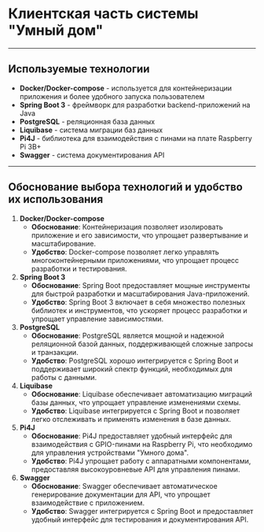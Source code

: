 # Клиентская часть системы "Умный дом"

---

## Используемые технологии

- **Docker/Docker-compose** - используется для контейнеризации приложения и более удобного запуска пользователем
- **Spring Boot 3** - фреймворк для разработки backend-приложений на Java
- **PostgreSQL** - реляционная база данных
- **Liquibase** - система миграции баз данных
- **Pi4J** - библиотека для взаимодействия с пинами на плате Raspberry Pi 3B+
- **Swagger** - система документирования API

---

## Обоснование выбора технологий и удобство их использования
1. **Docker/Docker-compose**
    * **Обоснование**: Контейнеризация позволяет изолировать приложение и его зависимости,
      что упрощает развертывание и масштабирование.
    * **Удобство**: Docker-compose позволяет легко управлять многоконтейнерными приложениями,
      что упрощает процесс разработки и тестирования.
2. **Spring Boot 3**
    * **Обоснование**: Spring Boot предоставляет мощные инструменты для быстрой разработки и
      масштабирования Java-приложений.
    * **Удобство**: Spring Boot 3 включает в себя множество полезных библиотек и инструментов,
      что ускоряет процесс разработки и упрощает управление зависимостями.
3. **PostgreSQL**
    * **Обоснование**: PostgreSQL является мощной и надежной реляционной базой данных, поддерживающей
      сложные запросы и транзакции.
    * **Удобство**: PostgreSQL хорошо интегрируется с Spring Boot и поддерживает широкий спектр функций,
      необходимых для работы с данными.
4. **Liquibase**
    * **Обоснование**: Liquibase обеспечивает автоматизацию миграций базы данных, что упрощает управление изменениями схемы.
    * **Удобство**: Liquibase интегрируется с Spring Boot и позволяет легко отслеживать и применять изменения в базе данных.
5. **Pi4J**
    * **Обоснование**: Pi4J предоставляет удобный интерфейс для взаимодействия с GPIO-пинами на Raspberry Pi, что необходимо для управления устройствами "Умного дома".
    * **Удобство**: Pi4J упрощает работу с аппаратными компонентами, предоставляя высокоуровневые API для управления пинами.
6. **Swagger**
    * **Обоснование**: Swagger обеспечивает автоматическое генерирование документации для API, что упрощает взаимодействие с приложением.
    * **Удобство**: Swagger интегрируется с Spring Boot и предоставляет удобный интерфейс для тестирования и документирования API.
